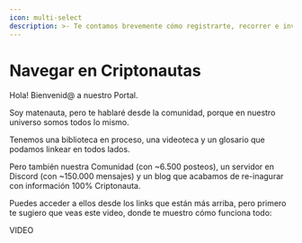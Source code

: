 ```yaml
---
icon: multi-select
description: >- Te contamos brevemente cómo registrarte, recorrer e investigar en nuestros espacios.
---
```


# Navegar en Criptonautas

Hola! Bienvenid@ a nuestro Portal.

Soy matenauta, pero te hablaré desde la comunidad, porque en nuestro universo somos todos lo mismo.

Tenemos una biblioteca en proceso, una videoteca y un glosario que podamos linkear en todos lados.

Pero también nuestra Comunidad (con \~6.500 posteos), un servidor en Discord (con \~150.000 mensajes) y un blog que acabamos de re-inagurar con información 100% Criptonauta.

Puedes acceder a ellos desde los links que están más arriba, pero primero te sugiero que veas este video, donde te muestro cómo funciona todo:

VIDEO
